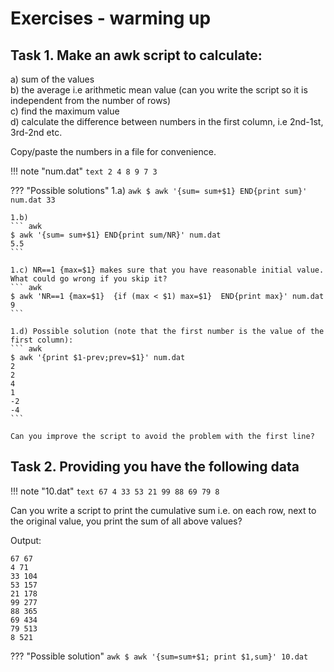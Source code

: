 # Exercises - warming up

## Task 1. Make an awk script to calculate:

a) sum of the values  
b) the average i.e arithmetic mean value (can you write the script so it is independent from the number of rows)  
c) find the maximum value  
d) calculate the difference between numbers in the first column, i.e 2nd-1st, 3rd-2nd etc.

Copy/paste the numbers in a file for convenience.

!!! note "num.dat"
    ```text
    2
    4
    8
    9
    7
    3
    ```

??? "Possible solutions"
    1.a)
    ``` awk
    $ awk '{sum= sum+$1} END{print sum}' num.dat
    33
    ```
    
    1.b)
    ``` awk
    $ awk '{sum= sum+$1} END{print sum/NR}' num.dat
    5.5
    ```
    
    1.c) NR==1 {max=$1} makes sure that you have reasonable initial value. What could go wrong if you skip it?
    ``` awk
    $ awk 'NR==1 {max=$1}  {if (max < $1) max=$1}  END{print max}' num.dat
    9
    ```
    
    1.d) Possible solution (note that the first number is the value of the first column):
    ``` awk
    $ awk '{print $1-prev;prev=$1}' num.dat
    2
    2
    4
    1
    -2
    -4
    ```
    
    Can you improve the script to avoid the problem with the first line?


## Task 2. Providing you have the following data

!!! note "10.dat"
    ``` text
    67
    4
    33
    53
    21
    99
    88
    69
    79
    8
    ```

Can you write a script to print the cumulative sum i.e. on each row, next to the original value, you print the sum of all above values?

Output:
``` text
67 67
4 71
33 104
53 157
21 178
99 277
88 365
69 434
79 513
8 521
```

??? "Possible solution"
    ``` awk
    $ awk '{sum=sum+$1; print $1,sum}' 10.dat
    ```
